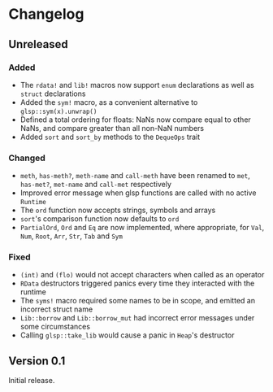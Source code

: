 # Changelog

## Unreleased

### Added

- The `rdata!` and `lib!` macros now support `enum` declarations as well as `struct` declarations
- Added the `sym!` macro, as a convenient alternative to `glsp::sym(x).unwrap()`
- Defined a total ordering for floats: NaNs now compare equal to other NaNs, and compare greater 
  than all non-NaN numbers
- Added `sort` and `sort_by` methods to the `DequeOps` trait

### Changed

- `meth`, `has-meth?`, `meth-name` and `call-meth` have been renamed to `met`, `has-met?`,
  `met-name` and `call-met` respectively
- Improved error message when glsp functions are called with no active `Runtime`
- The `ord` function now accepts strings, symbols and arrays
- `sort`'s comparison function now defaults to `ord`
- `PartialOrd`, `Ord` and `Eq` are now implemented, where appropriate, for `Val`, `Num`, `Root`,
  `Arr`, `Str`, `Tab` and `Sym`

### Fixed

- `(int)` and `(flo)` would not accept characters when called as an operator
- `RData` destructors triggered panics every time they interacted with the runtime
- The `syms!` macro required some names to be in scope, and emitted an incorrect struct name
- `Lib::borrow` and `Lib::borrow_mut` had incorrect error messages under some circumstances
- Calling `glsp::take_lib` would cause a panic in `Heap`'s destructor

## Version 0.1 

Initial release.
